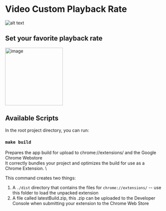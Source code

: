 # Video Custom Playback Rate

![alt text](https://github.com/ogzhnsbs/video-custom-playback-rate/blob/main/public/images/icon.png)

## Set your favorite playback rate

<img width="186" alt="image" src="https://user-images.githubusercontent.com/11215801/155684162-26402f30-8713-41a7-b6f5-47714de6bf33.png">

## Available Scripts

In the root project directory, you can run:

### `make build`

Prepares the app build for upload to chrome://extensions/ and the Google Chrome Webstore \
It correctly bundles your project and optimizes the build for use as a Chrome Extension. \

This command creates two things:

1.  A `./dist` directory that contains the files for `chrome://extensions/` -- use this folder to load the unpacked extension
2.  A file called latestBuild.zip, this .zip can be uploaded to the Developer Console when submitting your extension to the Chrome Web Store
